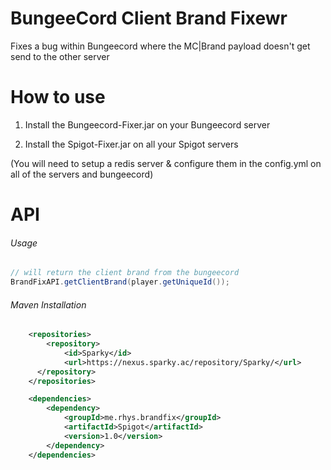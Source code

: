 # BungeeCord Client Brand Fixewr
Fixes a bug within Bungeecord where the MC|Brand payload doesn't get send to the other server 

# How to use
1) Install the Bungeecord-Fixer.jar on your Bungeecord server

2) Install the Spigot-Fixer.jar on all your Spigot servers

(You will need to setup a redis server & configure them in the config.yml on all of the servers and bungeecord)

# API

###### Usage
```java
// will return the client brand from the bungeecord
BrandFixAPI.getClientBrand(player.getUniqueId());
```

###### Maven Installation
```xml
    <repositories>
        <repository>
            <id>Sparky</id>
            <url>https://nexus.sparky.ac/repository/Sparky/</url>
      </repository>
    </repositories>

    <dependencies>
        <dependency>
            <groupId>me.rhys.brandfix</groupId>
            <artifactId>Spigot</artifactId>
            <version>1.0</version>
        </dependency>
    </dependencies>
```
